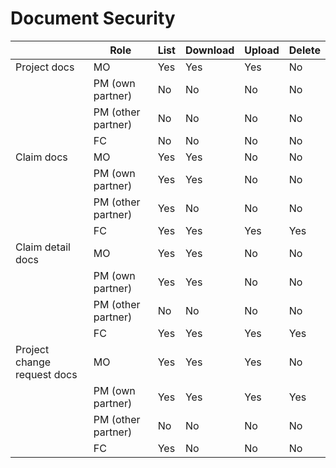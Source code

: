 # Document Security

|                               | Role                  | List  | Download | Upload | Delete
| ----                          | ----                  | ----  | ----     | ----   | ----
| Project docs                  | MO                    | Yes   | Yes      | Yes    | No
|                               | PM (own partner)      | No    | No       | No     | No
|                               | PM (other partner)    | No    | No       | No	    | No
|                               | FC                    | No    | No       | No	    | No
| Claim docs                    | MO                    | Yes   | Yes      | No     | No
|                               | PM (own partner)	    | Yes   | Yes      | No	    | No
|                               | PM (other partner)    | Yes   | No       | No	    | No
|                               | FC                    | Yes   | Yes      | Yes    | Yes
| Claim detail docs             | MO                    | Yes   | Yes      | No     | No
|                               | PM (own partner)      | Yes   | Yes      | No     | No
|                               | PM (other partner)    | No    | No       | No     | No
|                               | FC                    | Yes   | Yes      | Yes    | Yes
| Project change request docs   | MO                    | Yes   | Yes      | Yes    | No
|                               | PM (own partner)      | Yes   | Yes      | Yes    | Yes
|                               | PM (other partner)    | No    | No       | No     | No
|                               | FC                    | Yes   | No       | No     | No
